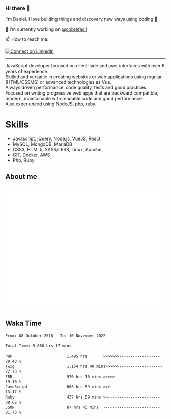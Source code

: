 ### Hi there 👋

I'm Daniel. I love building things and discovery new ways using coding :raised_hands: 

🔭 I’m currently working on [@cobrefacil](https://www.cobrefacil.com.br/)

📫 How to reach me:

[![Connect on LinkedIn](https://img.shields.io/badge/--linkedin?label=LinkedIn&logo=LinkedIn&style=social)](https://www.linkedin.com/in/daniel-cerverizzo/)

---

JavaScript developer focused on client-side and user interfaces with over 6 years of experience.  
Skilled and versatile in creating websites or web applications using regular (HTML/CSS/JS) or advanced technologies as Vue.  
Always driven performance, code quality, tests and good practices.  
 Focused on writing progressive web apps that are backward compatible, modern, maintainable with readable code and good performance.  
Also experienced using NodeJS, php, ruby. 


# Skills

 - Javascript, jQuery, Node.js, VueJS, React
 - MySQL, MongoDB, MariaDB    
 - CSS3, HTML5, SASS/LESS,  Linux, Apache,
 - GIT, Docker, AWS
 - Php, Ruby

## About me

![Metrics](/github-metrics.svg)

## Waka Time

<!--START_SECTION:waka-->

```text
From: 08 October 2018 - To: 10 November 2022

Total Time: 5,080 hrs 17 mins

PHP                        1,495 hrs       >>>>>>>------------------   29.43 %
Twig                       1,154 hrs 40 mins>>>>>>-------------------   22.73 %
ERB                        970 hrs 10 mins >>>>>--------------------   19.10 %
JavaScript                 668 hrs 59 mins >>>----------------------   13.17 %
Ruby                       437 hrs 59 mins >>-----------------------   08.62 %
JSON                       87 hrs 45 mins  -------------------------   01.73 %
```

<!--END_SECTION:waka-->

